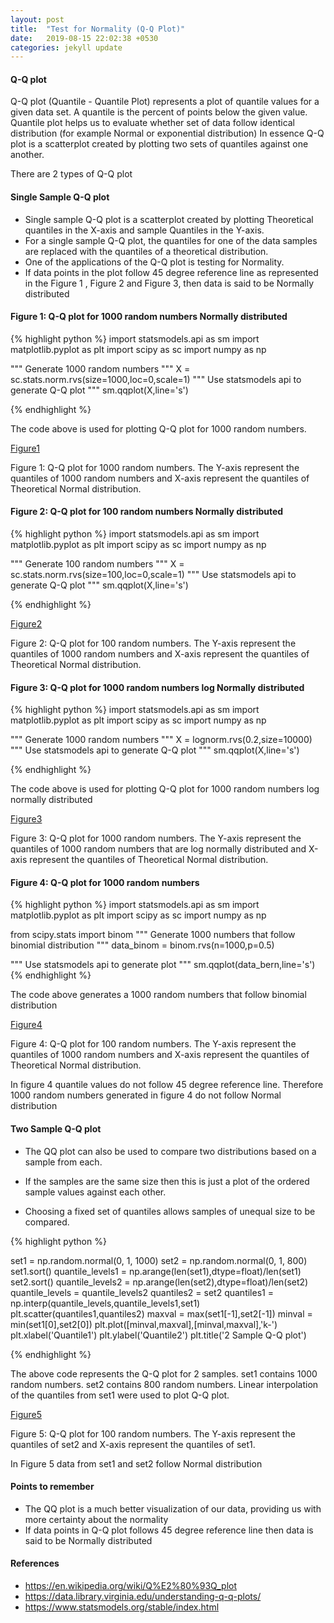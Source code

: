 ```yaml
---
layout: post
title:  "Test for Normality (Q-Q Plot)"
date:   2019-08-15 22:02:38 +0530
categories: jekyll update
---
```

#### Q-Q plot
Q-Q plot (Quantile - Quantile Plot) represents a plot of quantile values for a given data set. A quantile is the percent of points below the given value. Quantile plot helps us to evaluate whether set of data follow identical distribution (for example Normal or exponential distribution)
In essence Q-Q plot is a scatterplot created by plotting two sets of quantiles against one another.

There are 2 types of Q-Q plot
#### Single Sample Q-Q plot
- Single sample Q-Q plot is a scatterplot created by plotting Theoretical quantiles in the X-axis and sample Quantiles in the Y-axis.
-  For a single sample Q-Q plot, the quantiles for one of the data samples are replaced with the quantiles of a theoretical distribution. 
-  One of the applications of the Q-Q plot is testing for Normality.
-  If data points in the plot follow 45 degree reference line as represented  in the Figure 1 , Figure 2 and Figure 3, then data is said to be Normally distributed

#### Figure 1: Q-Q plot for 1000 random numbers Normally distributed

{% highlight python %}
import statsmodels.api as sm
import matplotlib.pyplot as plt
import scipy as sc
import numpy as np

"""
Generate 1000 random numbers
"""
X = sc.stats.norm.rvs(size=1000,loc=0,scale=1)
"""
Use statsmodels api to generate Q-Q plot
"""
sm.qqplot(X,line='s')

{% endhighlight %}

The code above is used for plotting Q-Q plot for 1000 random numbers.

[Figure1](https://github.com/balakuntlaJayanth/Stats/blob/master/images/Fig3.png)

Figure 1: Q-Q plot for 1000 random numbers. The Y-axis represent the quantiles of 1000 random numbers and X-axis represent the quantiles of Theoretical Normal distribution.

#### Figure 2: Q-Q plot for 100 random numbers Normally distributed

{% highlight python %}
import statsmodels.api as sm
import matplotlib.pyplot as plt
import scipy as sc
import numpy as np

"""
Generate 100 random numbers
"""
X = sc.stats.norm.rvs(size=100,loc=0,scale=1)
"""
Use statsmodels api to generate Q-Q plot
"""
sm.qqplot(X,line='s')

{% endhighlight %}

[Figure2](https://github.com/balakuntlaJayanth/Stats/blob/master/images/Fig1.png)


Figure 2: Q-Q plot for 100 random numbers. The Y-axis represent the quantiles of 1000 random numbers and X-axis represent the quantiles of Theoretical Normal distribution.

#### Figure 3: Q-Q plot for 1000 random numbers log Normally distributed

{% highlight python %}
import statsmodels.api as sm
import matplotlib.pyplot as plt
import scipy as sc
import numpy as np

"""
Generate 1000 random numbers
"""
X = lognorm.rvs(0.2,size=10000)
"""
Use statsmodels api to generate Q-Q plot
"""
sm.qqplot(X,line='s')

{% endhighlight %}

The code above is used for plotting Q-Q plot for 1000 random numbers log normally distributed

[Figure3](https://github.com/balakuntlaJayanth/Stats/blob/master/images/Fig6.png)

Figure 3: Q-Q plot for 1000 random numbers. The Y-axis represent the quantiles of 1000 random numbers that are log normally distributed and X-axis represent the quantiles of Theoretical Normal distribution.

#### Figure 4: Q-Q plot for 1000 random numbers

{% highlight python %}
import statsmodels.api as sm
import matplotlib.pyplot as plt
import scipy as sc
import numpy as np

from scipy.stats import binom
"""
Generate 1000 numbers that follow binomial distribution
"""
data_binom = binom.rvs(n=1000,p=0.5)

"""
Use statsmodels api to generate plot
"""
sm.qqplot(data_bern,line='s')
{% endhighlight %}

The code above generates a 1000 random numbers that follow binomial distribution

[Figure4](https://github.com/balakuntlaJayanth/Stats/blob/master/images/Fig5.png)

Figure 4: Q-Q plot for 100 random numbers. The Y-axis represent the quantiles of 1000 random numbers and X-axis represent the quantiles of Theoretical Normal distribution.

In figure 4 quantile values do not follow 45 degree reference line.
Therefore 1000 random numbers generated in figure 4 do not follow 
Normal distribution

#### Two Sample Q-Q plot
- The QQ plot can also be used to compare two distributions based on a sample from each.

- If the samples are the same size then this is just a plot of the ordered sample values against each other.

- Choosing a fixed set of quantiles allows samples of unequal size to be compared.

{% highlight python %}

set1 = np.random.normal(0, 1, 1000)
set2 = np.random.normal(0, 1, 800)
set1.sort()
quantile_levels1 = np.arange(len(set1),dtype=float)/len(set1)
set2.sort()
quantile_levels2 = np.arange(len(set2),dtype=float)/len(set2)
quantile_levels = quantile_levels2
quantiles2 = set2
quantiles1 = np.interp(quantile_levels,quantile_levels1,set1)
plt.scatter(quantiles1,quantiles2)
maxval = max(set1[-1],set2[-1])
minval = min(set1[0],set2[0])
plt.plot([minval,maxval],[minval,maxval],'k-')
plt.xlabel('Quantile1')
plt.ylabel('Quantile2')
plt.title('2 Sample Q-Q plot')

{% endhighlight %}

The above code represents the Q-Q plot for 2 samples.
set1 contains 1000 random numbers. set2 contains 800 random numbers.
Linear interpolation of the quantiles from set1 were used to plot Q-Q plot. 

[Figure5](https://github.com/balakuntlaJayanth/Stats/blob/master/images/Fig4.png)

Figure 5: Q-Q plot for 100 random numbers. The Y-axis represent the quantiles of set2 and X-axis represent the quantiles of set1.

In Figure 5 data from set1 and set2 follow Normal distribution

#### Points to remember
- The QQ plot is a much better visualization of our data, providing us with more certainty about the normality
- If data points in Q-Q plot follows 45 degree reference line then data is said to be Normally distributed

#### References
- https://en.wikipedia.org/wiki/Q%E2%80%93Q_plot
- https://data.library.virginia.edu/understanding-q-q-plots/
- https://www.statsmodels.org/stable/index.html
